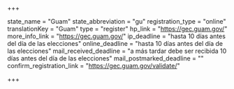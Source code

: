 +++

state_name = "Guam"
state_abbreviation = "gu"
registration_type = "online"
translationKey = "Guam"
type = "register"
hp_link = "https://gec.guam.gov/"
more_info_link = "https://gec.guam.gov/"
ip_deadline = "hasta 10 días antes del día de las elecciones"
online_deadline = "hasta 10 días antes del día de las elecciones"
mail_received_deadline = "a más tardar debe ser recibida 10 días antes del día de las elecciones"
mail_postmarked_deadline = ""
confirm_registration_link = "https://gec.guam.gov/validate/"

+++